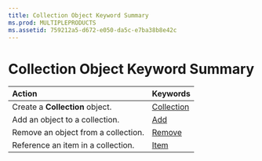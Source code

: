 ```yaml
---
title: Collection Object Keyword Summary
ms.prod: MULTIPLEPRODUCTS
ms.assetid: 759212a5-d672-e050-da5c-e7ba38b8e42c
---
```



# Collection Object Keyword Summary


|**Action**|**Keywords**|
|:-----|:-----|
|Create a  **Collection** object.|[Collection](collection-object.md)|
|Add an object to a collection.|[Add](add-method-visual-basic-for-applications.md)|
|Remove an object from a collection.|[Remove](remove-method-visual-basic-for-applications.md)|
|Reference an item in a collection.|[Item](item-method-visual-basic-for-applications.md)|

